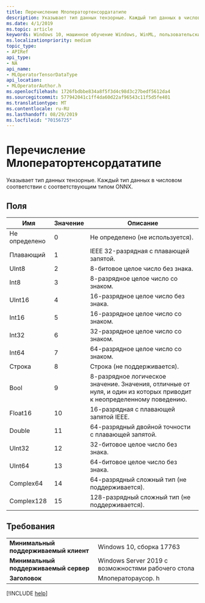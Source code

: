 ```yaml
---
title: Перечисление Млоператортенсордататипе
description: Указывает тип данных тензорные. Каждый тип данных в числовом соответствии с соответствующим типом ONNX.
ms.date: 4/1/2019
ms.topic: article
keywords: Windows 10, машинное обучение Windows, WinML, пользовательские операторы, Млоператортенсордататипе
ms.localizationpriority: medium
topic_type:
- APIRef
api_type:
- NA
api_name:
- MLOperatorTensorDataType
api_location:
- MLOperatorAuthor.h
ms.openlocfilehash: 1726fbdbbe834a8f5f3d4c98d3c27bedf5612da4
ms.sourcegitcommit: 577942041c1ff4da60d22af96543c11f5d5fe401
ms.translationtype: MT
ms.contentlocale: ru-RU
ms.lasthandoff: 08/29/2019
ms.locfileid: "70156725"
---
```

# <a name="mloperatortensordatatype-enum"></a>Перечисление Млоператортенсордататипе

Указывает тип данных тензорные. Каждый тип данных в числовом соответствии с соответствующим типом ONNX.

## <a name="fields"></a>Поля

| Имя       | Значение | Описание                             |
|------------|-------|-----------------------------------------|
| Не определено  | 0     | Не определено (не используется).                     |
| Плавающий      | 1     | IEEE 32-разрядная с плавающей запятой.             |
| UInt8      | 2     | 8-битовое целое число без знака.                 |
| Int8       | 3     | 8-разрядное целое число со знаком.                   |
| UInt16     | 4     | 16-разрядное целое число без знака.                |
| Int16      | 5     | 16-разрядное целое число со знаком.                  |
| Int32      | 6     | 32-разрядное целое число со знаком.                  |
| Int64      | 7     | 64-разрядное целое число со знаком.                  |
| Строка     | 8     | Строка (не поддерживается).                   |
| Bool       | 9     | 8-разрядное логическое значение. Значения, отличные от нуля, и один из которых приводит к неопределенному поведению. |
| Float16    | 10    | 16-разрядная с плавающей запятой IEEE.             |
| Double     | 11    | 64-разрядный двойной точности с плавающей запятой. |
| UInt32     | 12    | 32-битовое целое число без знака.                |
| UInt64     | 13    | 64-битовое целое число без знака.                |
| Complex64  | 14    | 64-разрядный сложный тип (не поддерживается).      |
| Complex128 | 15    | 128-разрядный сложный тип (не поддерживается).     |

## <a name="requirements"></a>Требования

| | |
|-|-|
| **Минимальный поддерживаемый клиент** | Windows 10, сборка 17763 |
| **Минимальный поддерживаемый сервер** | Windows Server 2019 с возможностями рабочего стола |
| **Заголовок** | Млоператораусор. h |

[!INCLUDE [help](../../includes/get-help.md)]
